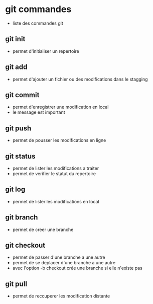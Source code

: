 # git commandes
- liste des commandes git

## git init
- permet d'initialiser un repertoire 

## git add
- permet d'ajouter un fichier ou des modifications dans le stagging

## git commit
- permet d'enregistrer une modification en local
- le message est important

## git push
- permet de pousser les modifications en ligne

## git status
- permet de lister les modifications a traiter
- permet de verifier le statut du repertoire

## git log
- permet de lister les modifications en local

## git branch
- permet de creer une branche

## git checkout
- permet de passer d'une branche a une autre
- permet de se deplacer d'une branche a une autre
- avec l'option -b checkout crée une branche si elle n'existe pas  

## git pull
- permet de reccuperer les modification distante
